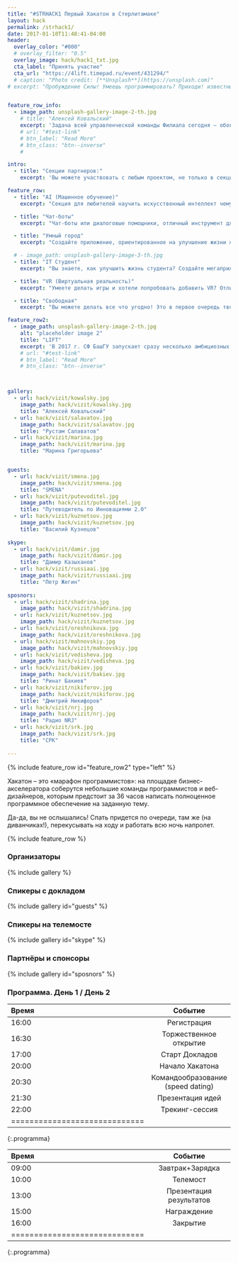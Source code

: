 ```yaml
---
title: "#STRHACK1 Первый Хакатон в Стерлитамаке"
layout: hack
permalink: /strhack1/
date: 2017-01-10T11:48:41-04:00
header:
  overlay_color: "#000"
  # overlay_filter: "0.5"
  overlay_image: hack/hack1_txt.jpg
  cta_label: "Принять участие"
  cta_url: "https://4lift.timepad.ru/event/431294/"
  # caption: "Photo credit: [**Unsplash**](https://unsplash.com)"
# excerpt: "Пробуждение Силы! Умеешь программировать? Приходи! известные гости и спикеры, нетворкинг, призы от партнеров и много интересного. "


feature_row_info:
  - image_path: unsplash-gallery-image-2-th.jpg
    # title: "Алексей Ковальский"
    excerpt: 'Задача всей управленческой команды Филиала сегодня – обогнать стремительно изменяющееся время, стать университетом будущего. Машинное обучение, робототехника, тренинговые технологии в обучении, облачная школа – все эти и многие другие проекты позволят превратить исторически самый сильный ВУЗ юга Башкортостана в центр притяжения талантливых амбициозных абитуриентов и выпускников.  '
    # url: "#test-link"
    # btn_label: "Read More"
    # btn_class: "btn--inverse"
    #

intro:
  - title: "Секции партнеров:"
    excerpt: 'Вы можете участвовать с любым проектом, не только в секциях партнеров.'

feature_row:
  - title: "AI (Машинное обучение)"
    excerpt: "Секция для любителей научить искусственный интеллект чему-нибудь новенькому"

  - title: "Чат-боты"
    excerpt: "Чат-боты или диалоговые помощники, отличный инструмент для автоматизации общения бизнеса и его пользователей в социальнах сетях"

  - title: "Умный город"
    excerpt: "Создайте приложение, ориентированное на улучшение жизни жителей вашего любимого города"

  # - image_path: unsplash-gallery-image-3-th.jpg
  - title: "IT Студент"
    excerpt: "Вы знаете, как улучшить жизнь студента? Создайте мегаприложение!"

  - title: "VR (Виртуальная реальность)"
    excerpt: "Умеете делать игры и хотели попробовать добавить VR? Отлично для Вас у нас есть пара Oculus Rift"

  - title: "Свободная"
    excerpt: "Вы можете делать все что угодно! Это в первое очередь творчество и общение."

feature_row2:
  - image_path: unsplash-gallery-image-2-th.jpg
    alt: "placeholder image 2"
    title: "LIFT"
    excerpt: 'В 2017 г. СФ БашГУ запускает сразу несколько амбициозных проектов, которые объединит под своим крылом созданный в начале года бизнес-акселератор LIFT. Одним из таких проектов станет первый на юге Башкортостана хакатон.'
    # url: "#test-link"
    # btn_label: "Read More"
    # btn_class: "btn--inverse"



gallery:
  - url: hack/vizit/kowalsky.jpg
    image_path: hack/vizit/kowalsky.jpg
    title: "Алексей Ковальский"
  - url: hack/vizit/salavatov.jpg
    image_path: hack/vizit/salavatov.jpg
    title: "Рустам Салаватов"
  - url: hack/vizit/marina.jpg
    image_path: hack/vizit/marina.jpg
    title: "Марина Григорьева"


guests:
  - url: hack/vizit/smena.jpg
    image_path: hack/vizit/smena.jpg
    title: "SMENA"
  - url: hack/vizit/putevoditel.jpg
    image_path: hack/vizit/putevoditel.jpg
    title: "Путеводитель по Инновациями 2.0"
  - url: hack/vizit/kuznetsov.jpg
    image_path: hack/vizit/kuznetsov.jpg
    title: "Василий Кузнецов"
       
skype:
  - url: hack/vizit/damir.jpg
    image_path: hack/vizit/damir.jpg
    title: "Дамир Казыханов"
  - url: hack/vizit/russiaai.jpg
    image_path: hack/vizit/russiaai.jpg
    title: "Петр Жегин"
    
sposnors:
  - url: hack/vizit/shadrina.jpg
    image_path: hack/vizit/shadrina.jpg
  - url: hack/vizit/kuznetsov.jpg
    image_path: hack/vizit/kuznetsov.jpg
  - url: hack/vizit/oreshnikova.jpg
    image_path: hack/vizit/oreshnikova.jpg
  - url: hack/vizit/mahnovskiy.jpg
    image_path: hack/vizit/mahnovskiy.jpg
  - url: hack/vizit/vedisheva.jpg
    image_path: hack/vizit/vedisheva.jpg
  - url: hack/vizit/bakiev.jpg
    image_path: hack/vizit/bakiev.jpg
    title: "Ринат Бакиев"
  - url: hack/vizit/nikiforov.jpg
    image_path: hack/vizit/nikiforov.jpg
    title: "Дмитрий Никифоров"
  - url: hack/vizit/nrj.jpg
    image_path: hack/vizit/nrj.jpg
    title: "Радио NRJ"
  - url: hack/vizit/srk.jpg
    image_path: hack/vizit/srk.jpg
    title: "СРК"
    
---
```



{% include feature_row id="feature_row2" type="left" %}

Хакатон – это «марафон программистов»: на площадке бизнес-акселератора соберутся небольшие команды программистов и веб-дизайнеров, которым предстоит за 36 часов написать полноценное программное обеспечение на заданную тему.

Да-да, вы не ослышались! Спать придется по очереди, там же (на диванчиках!), перекусывать на ходу и работать всю ночь напролет.


<!-- {% include feature_row id="intro" type="center" %} -->
{% include feature_row %}


### Организаторы

{% include gallery %}


### Спикеры с докладом

{% include gallery id="guests" %}


### Спикеры на телемосте

{% include gallery id="skype" %}



### Партнёры и спонсоры

{% include gallery id="sposnors" %}


### Программа. День 1 / День 2

| Время | Событие |
|:------|:-------:|
| 16:00 | Регистрация       |
| 16:30 | Торжественное открытие       |
| 17:00 | Старт Докладов       |
| 20:00 | Начало Хакатона       |
| 20:30 | Командообразование (speed dating)       |
| 21:30 | Презентация идей       |
| 22:00 | Трекинг-сессия      |
|=============================|
{:.programma}


| Время | Событие |
|:------|:-------:|
| 09:00 | Завтрак+Зарядка       |
| 10:00 | Телемост      |
| 13:00 | Презентация результатов       |
| 15:00 | Награждение       |
| 16:00 | Закрытие     |
|=============================|
{:.programma}


<!-- {: style="text-align: center;"} -->
